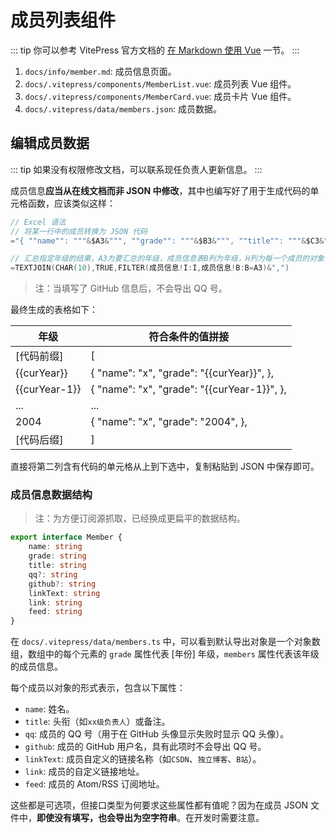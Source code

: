 <script setup>
const curYear = new Date().getFullYear()
</script>

# 成员列表组件

::: tip
你可以参考 VitePress 官方文档的 [在 Markdown 使用 Vue](https://vitepress.dev/zh/guide/using-vue) 一节。
:::

1. `docs/info/member.md`: 成员信息页面。
2. `docs/.vitepress/components/MemberList.vue`: 成员列表 Vue 组件。
3. `docs/.vitepress/components/MemberCard.vue`: 成员卡片 Vue 组件。
4. `docs/.vitepress/data/members.json`: 成员数据。

## 编辑成员数据

::: tip
如果没有权限修改文档，可以联系现任负责人更新信息。
:::

成员信息**应当从在线文档而非 JSON 中修改**，其中也编写好了用于生成代码的单元格函数，应该类似这样：

```c
// Excel 语法
// 将某一行中的成员转换为 JSON 代码
="{ ""name"": """&$A3&""", ""grade"": """&$B3&""", ""title"": """&$C3&""", "&IF($E3="","""qq"": """&$D3,"""github"": """&$E3)&""", ""linkText"": """&$F3&""", ""link"": """&$G3&""", ""feed"": """&$H3&""" }"

// 汇总指定年级的结果，A3为要汇总的年级，成员信息表B列为年级，H列为每一个成员的对象代码
=TEXTJOIN(CHAR(10),TRUE,FILTER(成员信息!I:I,成员信息!B:B=A3)&",")
```

> 注：当填写了 GitHub 信息后，不会导出 QQ 号。

最终生成的表格如下：

| 年级          | 符合条件的值拼接                                                                    |
| ------------- | ----------------------------------------------------------------------------------- |
| [代码前缀]    | [                                                                                   |
| {{curYear}}   | { "name": "x", "grade": "{{curYear}}", <Badge type="info" text="由公式生成" /> },   |
| {{curYear-1}} | { "name": "x", "grade": "{{curYear-1}}", <Badge type="info" text="由公式生成" /> }, |
| ...           | ...                                                                                 |
| 2004          | { "name": "x", "grade": "2004", <Badge type="info" text="由公式生成" /> },          |
| [代码后缀]    | ]                                                                                   |

直接将第二列含有代码的单元格从上到下选中，复制粘贴到 JSON 中保存即可。

### 成员信息数据结构

> 注：为方便订阅源抓取，已经换成更扁平的数据结构。

```ts
export interface Member {
	name: string
	grade: string
	title: string
	qq?: string
	github?: string
	linkText: string
	link: string
	feed: string
}
```

在 `docs/.vitepress/data/members.ts` 中，可以看到默认导出对象是一个对象数组，数组中的每个元素的 `grade` 属性代表 [年份] 年级，`members` 属性代表该年级的成员信息。

每个成员以对象的形式表示，包含以下属性：

- `name`: 姓名。
- `title`: 头衔（如`xx级负责人`）或备注。
- `qq`: 成员的 QQ 号（用于在 GitHub 头像显示失败时显示 QQ 头像）。
- `github`: 成员的 GitHub 用户名，具有此项时不会导出 QQ 号。
- `linkText`: 成员自定义的链接名称（如`CSDN`、`独立博客`、`B站`）。
- `link`: 成员的自定义链接地址。
- `feed`: 成员的 Atom/RSS 订阅地址。

这些都是可选项，但接口类型为何要求这些属性都有值呢？因为在成员 JSON 文件中，**即使没有填写，也会导出为空字符串**。在开发时需要注意。
